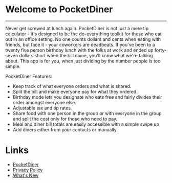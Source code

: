 # Welcome to PocketDiner
**  **

Never get screwed at lunch again. PocketDiner is not just a mere tip calculator - it's designed to be the do-everything toolkit for those who eat out in an office setting. No one counts dollars and cents when eating with friends, but face it - your coworkers are deadbeats. If you've been to a twenty five person birthday lunch with the folks at work and ended up forty-seven dollars short when the bill came, you'll know what we're talking about. This app is for you, when just dividing by the number people is too simple.

PocketDiner Features:
- Keep track of what everyone orders and what is shared.
- Split the bill and make everyone pay for what they ordered.
- Birthday mode lets you designate who eats free and fairly divides their order amongst everyone else. 
- Adjustable tax and tip rates.
- Share food with one person in the group or with everyone in the group and split the cost only for those who need to pay.
- Meal and diner bill totals are easily accessible with a simple swipe up
- Add diners either from your contacts or manually. 

# Links
- [PocketDiner](https://ecmscs.github.io/pocketDiner/)
- [Privacy Policy](https://ecmscs.github.io/pocketDiner/privacypolicy/)
- [What's New](https://ecmscs.github.io/pocketDiner/changelog/)
